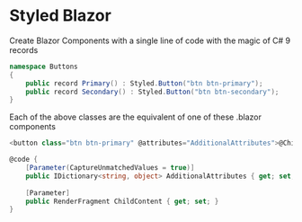 # Styled Blazor

Create Blazor Components with a single line of code with the magic of C# 9 records

``` csharp
namespace Buttons
{
    public record Primary() : Styled.Button("btn btn-primary");
    public record Secondary() : Styled.Button("btn btn-secondary");
}
```

Each of the above classes are the equivalent of one of these .blazor components

```csharp
<button class="btn btn-primary" @attributes="AdditionalAttributes">@ChildContent</button>

@code {
    [Parameter(CaptureUnmatchedValues = true)]
    public IDictionary<string, object> AdditionalAttributes { get; set; }
    
    [Parameter]
    public RenderFragment ChildContent { get; set; }
}
```
